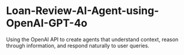 # Loan-Review-AI-Agent-using-OpenAI-GPT-4o
Using the OpenAI API to create agents that understand context, reason through information, and respond naturally to user queries.
